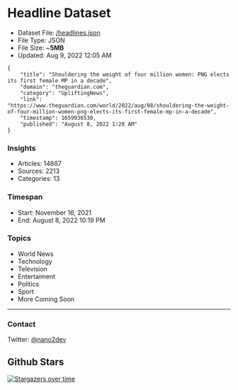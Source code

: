# Headline Dataset

- Dataset File: [/headlines.json](https://raw.githubusercontent.com/fwd/news/master/headlines.json) 
- File Type: JSON
- File Size: ~**5MB**
- Updated: Aug 9, 2022 12:05 AM

```
{
    "title": "Shouldering the weight of four million women: PNG elects its first female MP in a decade",
    "domain": "theguardian.com",
    "category": "UpliftingNews",
    "link": "https://www.theguardian.com/world/2022/aug/08/shouldering-the-weight-of-four-million-women-png-elects-its-first-female-mp-in-a-decade",
    "timestamp": 1659936530,
    "published": "August 8, 2022 1:28 AM"
}
```

### Insights

- Articles: 14887
- Sources: 2213
- Categories: 13

### Timespan

- Start: November 16, 2021
- End: August 8, 2022 10:19 PM

### Topics

- World News
- Technology
- Television
- Entertaiment
- Politics
- Sport
- More Coming Soon

---

### Contact 

Twitter: [@nano2dev](https://twitter.com/nano2dev)

## Github Stars

[![Stargazers over time](https://starchart.cc/fwd/news.svg)](https://starchart.cc/fwd/news)
	